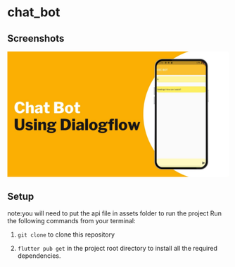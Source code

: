 # chat_bot
## Screenshots

![bmi (820 x 360 px)](https://raw.githubusercontent.com/nibinpsreenivas/chat_bot/main/2.jpg)
 
## Setup
note:you will need to put the api file in assets folder to run the project 
Run the following commands from your terminal:
  
1) `git clone` to clone this repository 

2) `flutter pub get` in the project root directory to install all the required dependencies.
